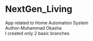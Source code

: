# NextGen_Living
 App related to Home Automation System
 <br>
Author-Muhammad Okasha
<br>
I created only 2 basic branches
